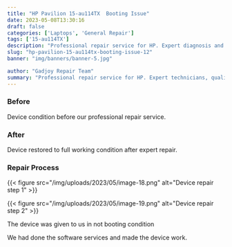 ```yaml
---
title: "HP Pavilion 15-au114TX  Booting Issue"
date: 2023-05-08T13:30:16
draft: false
categories: ['Laptops', 'General Repair']
tags: ['15-au114TX']
description: "Professional repair service for HP. Expert diagnosis and quality repairs in Bangalore."
slug: "hp-pavilion-15-au114tx-booting-issue-12"
banner: "img/banners/banner-5.jpg"

author: "Gadjoy Repair Team"
summary: "Professional repair service for HP. Expert technicians, quality parts, warranty included."
---
```



### Before

Device condition before our professional repair service.

### After

Device restored to full working condition after expert repair.

### Repair Process

{{< figure src="/img/uploads/2023/05/image-18.png" alt="Device repair step 1" >}}

{{< figure src="/img/uploads/2023/05/image-19.png" alt="Device repair step 2" >}}


The device was given to us in not booting condition

We had done the software services and made the device work.
